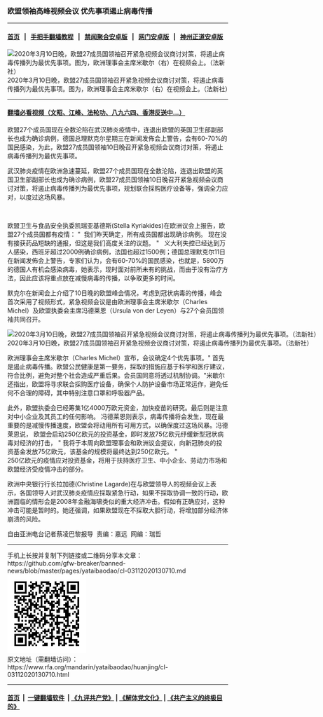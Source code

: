 ### 欧盟领袖高峰视频会议  优先事项遏止病毒传播
------------------------

#### [首页](https://github.com/gfw-breaker/banned-news/blob/master/README.md) &nbsp;&nbsp;|&nbsp;&nbsp; [手把手翻墙教程](https://github.com/gfw-breaker/guides/wiki) &nbsp;&nbsp;|&nbsp;&nbsp; [禁闻聚合安卓版](https://github.com/gfw-breaker/bn-android) &nbsp;&nbsp;|&nbsp;&nbsp; [网门安卓版](https://github.com/oGate2/oGate) &nbsp;&nbsp;|&nbsp;&nbsp; [神州正道安卓版](https://github.com/SzzdOgate/update) 



<div id="headerimg">
 <img alt="2020年3月10日晚，欧盟27成员国领袖召开紧急视频会议商讨对策，将遏止病毒传播列为最优先事项。图为，欧洲理事会主席米歇尔（右）在视频会上。（法新社）" src="https://www.rfa.org/mandarin/yataibaodao/huanjing/cl-03112020130710.html/000_1PR7CN.jpg/@@images/3d44d97c-2563-466a-8d04-ea2ba0d44a93.jpeg" title="2020年3月10日晚，欧盟27成员国领袖召开紧急视频会议商讨对策，将遏止病毒传播列为最优先事项。图为，欧洲理事会主席米歇尔（右）在视频会上。（法新社）"/>
 <div id="headerimgcontents">
  <div id="headerimgcaption">
   <span>
    2020年3月10日晚，欧盟27成员国领袖召开紧急视频会议商讨对策，将遏止病毒传播列为最优先事项。图为，欧洲理事会主席米歇尔（右）在视频会上。（法新社）
   </span>
   <!-- zoomattribute -->
  </div>
  <!-- headerimgcaption -->
 </div>
 <!-- headerimagecontents -->
</div>

<hr/>


#### [翻墙必看视频（文昭、江峰、法轮功、八九六四、香港反送中...）](https://github.com/gfw-breaker/banned-news/blob/master/pages/link3.md)

<div id="storytext">
 <div>
  <div class="slot_header">
  </div>
 </div>
 <p>
 </p>
 <p>
  欧盟27个成员国现在全数沦陷在武汉肺炎疫情中，连退出欧盟的英国卫生部副部长也成为确诊病例，德国总理默克尔星期三在新闻发佈会上警告，会有60-70%的国民感染，为此，欧盟27成员国领袖10日晚召开紧急视频会议商讨对策，将遏止病毒传播列为最优先事项。
 </p>
 <p>
  武汉肺炎疫情在欧洲急速蔓延，欧盟27个成员国现在全数沦陷，连退出欧盟的英国卫生部副部长也成为确诊病例，欧盟27成员国领袖10日晚召开紧急视频会议商讨对策，将遏止病毒传播列为最优先事项，规划联合採购医疗设备等，强调全力应对，以度过这场风暴。
 </p>
 <p>
  <b>
   <br/>
  </b>
 </p>
 <p>
 </p>
 <p>
  欧盟卫生与食品安全执委凯瑞亚基德斯(Stella Kyriakides)在欧洲议会上报告，欧盟27个成员国都有疫情： "  我们昨天确定，所有成员国都出现确诊病例。 现在没有接获药品短缺的通报，但这是我们高度关注的议题。 "   义大利失控已经达到万人感染，西班牙超过2000例确诊病例，法国也超过1500例；德国总理默克尔11日在新闻发佈会上警告，专家们认为，会有60-70%的国民感染，也就是，5800万的德国人有机会感染病毒，她表示，现时面对前所未有的挑战，而由于没有治疗方法，因此应该将重点放在减慢病毒的传播，以争取更多的时间。
 </p>
 <p>
  默克尔在新闻会上介绍了10日晚的欧盟峰会情况，考虑到冠状病毒的传播，峰会首次采用了视频形式，紧急视频会议是由欧洲理事会主席米歇尔（Charles Michel）及欧盟执委会主席冯德莱恩（Ursula von der Leyen）与27个会员国领袖共同召开。
 </p>
 <p>
 </p>
 <p>
  <div class="image-inline captioned" style="width:1500px;">
   <div style="width:1500px;">
    <img alt="2020年3月10日晚，欧盟27成员国领袖召开紧急视频会议商讨对策，将遏止病毒传播列为最优先事项。（法新社）" src="https://www.rfa.org/mandarin/yataibaodao/huanjing/cl-03112020130710.html/000_1PR7JT.jpg" title="2020年3月10日晚，欧盟27成员国领袖召开紧急视频会议商讨对策，将遏止病毒传播列为最优先事项。（法新社）"/>
   </div>
   <div class="image-caption">
    <span style="width:1500px;">
     2020年3月10日晚，欧盟27成员国领袖召开紧急视频会议商讨对策，将遏止病毒传播列为最优先事项。（法新社）
    </span>
    <span class="copyright">
    </span>
   </div>
  </div>
 </p>
 <p>
  欧洲理事会主席米歇尔（Charles Michel）宣布，会议确定4个优先事项。" 首先是遏止病毒传播。欧盟公民健康是第一要务，採取的措施应基于科学和医疗建议，符合比例，避免对整个社会造成严重后果。会员国同意将透过机制协调。"米歇尔还指出，欧盟将寻求联合採购医疗设备，确保个人防护设备市场正常运作，避免任何不合理的障碍，其中特别注意口罩和呼吸器产品。
 </p>
 <p>
  此外，欧盟执委会已经筹集1亿4000万欧元资金，加快疫苗的研究。最后则是注意对中小企业及其员工的任何影响。 冯德莱恩则表示，病毒传播将会发生，现在最重要的是减慢传播速度，欧盟会将动用所有可用方式，以确保度过这场风暴。冯德莱恩说， 欧盟会启动250亿欧元的投资基金，即时发放75亿欧元纾缓新型冠状病毒对经济的打击， " 我将于本周向欧盟理事会和欧洲议会提议，向新冠肺炎的投资基金发放75亿欧元，该基金的规模将最终达到250亿欧元。 "
  <br/>
  250亿欧元的疫情应对投资基金，将用于扶持医疗卫生、中小企业、劳动力市场和欧盟经济受疫情冲击的部分。
 </p>
 <p>
  欧洲中央银行行长拉加德(Christine Lagarde)在与欧盟领导人的视频会议上表示，各国领导人对武汉肺炎疫情应採取紧急行动，如果不採取协调一致的行动，欧洲面临的情形会是2008年金融海啸类似的重大经济冲击。假如有正确应对，这种冲击可能是暂时的。她还强调，如果欧盟现在不採取大胆行动，将增加部分经济体崩溃的风险。
 </p>
 <p>
 </p>
 <p>
  自由亚洲电台记者蔡凌巴黎报导  责编：嘉远  网编：瑞哲
 </p>
</div>

<hr/>
手机上长按并复制下列链接或二维码分享本文章：<br/>
https://github.com/gfw-breaker/banned-news/blob/master/pages/yataibaodao/cl-03112020130710.md <br/>
<a href='https://github.com/gfw-breaker/banned-news/blob/master/pages/yataibaodao/cl-03112020130710.md'><img src='https://github.com/gfw-breaker/banned-news/blob/master/pages/yataibaodao/cl-03112020130710.md.png'/></a> <br/>
原文地址（需翻墙访问）：https://www.rfa.org/mandarin/yataibaodao/huanjing/cl-03112020130710.html


------------------------
#### [首页](https://github.com/gfw-breaker/banned-news/blob/master/README.md) &nbsp;|&nbsp; [一键翻墙软件](https://github.com/gfw-breaker/nogfw/blob/master/README.md) &nbsp;| [《九评共产党》](https://github.com/gfw-breaker/9ping.md/blob/master/README.md#九评之一评共产党是什么) | [《解体党文化》](https://github.com/gfw-breaker/jtdwh.md/blob/master/README.md) | [《共产主义的终极目的》](https://github.com/gfw-breaker/gczydzjmd.md/blob/master/README.md)


<img src='http://gfw-breaker.win/banned-news/pages/yataibaodao/cl-03112020130710.md' width='0px' height='0px'/>